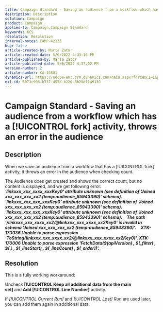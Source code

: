 ```yaml
---
title: Campaign Standard - Saving an audience from a workflow which has a [!UICONTROL fork] activity, throws an error in the audience
description: Description
solution: Campaign
product: Campaign
applies-to: Campaign,Campaign Standard
keywords: KCS
resolution: Resolution
internal-notes: CAMP-42133
bug: false
article-created-by: Marta Zator
article-created-date: 5/6/2022 4:33:16 PM
article-published-by: Marta Zator
article-published-date: 5/6/2022 4:37:02 PM
version-number: 2
article-number: KA-15801
dynamics-url: https://adobe-ent.crm.dynamics.com/main.aspx?forceUCI=1&pagetype=entityrecord&etn=knowledgearticle&id=286a3538-5acd-ec11-a7b5-6045bd00dbbc
exl-id: 6071c906-b737-455d-b220-8b28ef149139
---
```

# Campaign Standard - Saving an audience from a workflow which has a [!UICONTROL fork] activity, throws an error in the audience

## Description


When we save an audience from a workflow that has a [!UICONTROL fork] activity, it throws an error in the audience when checking count.

The Audience does get created and shows the correct count, but no content is displayed, and we get following error:
 
*'<b>linkxxx_xxx_xxxx_xxxKey0' attribute unknown (see definition of 'Joined xxx_xxx_xxx_xx2 (temp:audience_85943390)' schema). 'linkxxx_xxx_xxx_xxxKey0' attribute unknown (see definition of 'Joined xxx_xxx_xxx_xx2 (temp:audience_85943390)' schema). 'linkxxx_xxx_xxx_xxxKey0' attribute unknown (see definition of 'Joined xxx_xxx_xxx_xx2 (temp:audience_85943390)' schema).</b>*
 <b>__</b> 
<b>*The path '/linkxxx_xxx_xxxx_xx2/@linkxxx_xxx_xxxx_xx2Key0' is invalid in schema 'Joined xxx_xxx_xxx_xx2 (temp:audience_85943390)'.</b>*
 <b>__</b> 
<b>*XTK-170036 Unable to parse expression 'ToString(linkxxx_xxx_xxxx_xx2/@linkxxx_xxx_xxxx_xx2Key0)'. XTK-170006 Unable to parse expression 'FetchData($(apiVersion) , $(_filter) , $(.) , $(_lineStart) , $(_lineCount) , $(_order))'.</b>*


## Resolution


This is a fully working workaround:

Uncheck <b>[!UICONTROL Keep all additional data from the main set] </b>and <b>Add [!UICONTROL Line Number]</b> activity.

If *[!UICONTROL Current Run]* and *[!UICONTROL Last] Run* are used later, you can add them again in additional data.
